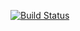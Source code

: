 [![Build Status](https://dev.azure.com/lalithap01/Space%20Game%20-%20web%20-%20Workflow/_apis/build/status%2Flalithapras.mslearn-tailspin-spacegame-web?branchName=main)](https://dev.azure.com/lalithap01/Space%20Game%20-%20web%20-%20Workflow/_build/latest?definitionId=4&branchName=main)
